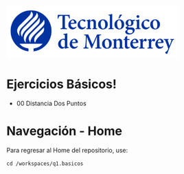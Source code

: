 
![Tec de Monterrey](images/logotecmty.png)
# Ejercicios Básicos!

- 00 Distancia Dos Puntos
# Navegación - Home
Para regresar al Home del repositorio, use:

```
cd /workspaces/q1.basicos
```
